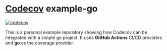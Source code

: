 # [Codecov](https://codecov.io) example-go


[![codecov](https://codecov.io/gh/ANiRuDdHa1211/example-go/branch/trial2/graph/badge.svg?token=6L7ZWBFBT4)](https://codecov.io/gh/ANiRuDdHa1211/example-go)


This is a personal example repository showing how Codecov can be integrated with a simple go project. It uses **GitHub Actions** CI/CD providers and **go** as the coverage provider.



